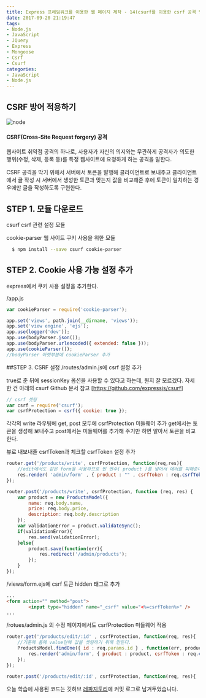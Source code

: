 ```yaml
---
title: Express 프레임워크를 이용한 웹 페이지 제작 - 14(csurf를 이용한 csrf 공격 방어)
date: 2017-09-20 21:19:47
tags: 
- Node.js
- JavaScript
- JQuery
- Express
- Mongoose
- Csrf
- Csurf
categories: 
- JavaScript
- Node.js
---
```

## **CSRF 방어 적용하기**

![node](/images/node.png)

#### CSRF(Cross-Site Request forgery) 공격

웹사이트 취약점 공격의 하나로, 사용자가 자신의 의지와는 무관하게 공격자가 의도한 행위(수정, 삭제, 등록 등)를 특정 웹사이트에 요청하게 하는 공격을 말한다.

CSRF 공격을 막기 위해서 서버에서 토큰을 발행해 클라이언트로 보내주고
클라이언트에서 글 작성 시 서버에서 생성한 토큰과 맞는지 값을 비교해준 후에 토큰이 일치하는 경우에만 글을 작성하도록 구현한다.

## STEP 1. 모듈 다운로드

csurf csrf 관련 설정 모듈

cookie-parser 웹 사이트 쿠키 사용을 위한 모듈

```bash
  $ npm install --save csurf cookie-parser
```


## STEP 2. Cookie 사용 가능 설정 추가

express에서 쿠키 사용 설정을 추가한다.

/app.js
```javascript
var cookieParser = require('cookie-parser');

app.set('views', path.join(__dirname, 'views'));
app.set('view engine', 'ejs');
app.use(logger('dev'));
app.use(bodyParser.json());
app.use(bodyParser.urlencoded({ extended: false }));
app.use(cookieParser());
//bodyParser 아랫부분에 cookieParser 추가
```


##STEP 3. CSRF 설정
/routes/admin.js에 csrf 설정 추가

true로 준 뒤에 sessionKey 옵션을 사용할 수 있다고 하는데, 뭔지 잘 모르겠다.
자세한 건 아래의 csurf Github 문서 참고
[https://github.com/expressjs/csurf]

```javascript
// csrf 셋팅
var csrf = require('csurf');
var csrfProtection = csrf({ cookie: true });
```

각각의 write 라우팅에 get, post 모두에 csrfProtection 미들웨어 추가
get에서는 토큰을 생성해 보내주고 post에서는 미들웨어를 추가해 주기만 하면 알아서 토큰을 비교한다.

뷰로 내보내줄 csrfToken과 체크할 csrfToken 설정 추가
```javascript
router.get('/products/write', csrfProtection, function(req,res){
    //edit에서도 같은 form을 사용하므로 빈 변수( product )를 넣어서 에러를 피해준다
    res.render( 'admin/form' , { product : "" , csrfToken : req.csrfToken() } );
});

router.post('/products/write', csrfProtection, function (req, res) {
    var product = new ProductsModel({
        name: req.body.name,
        price: req.body.price,
        description: req.body.description
    });
    var validationError = product.validateSync();
    if(validationError){
        res.send(validationError);
    }else{
        product.save(function(err){
            res.redirect('/admin/products');
        });
    }
});
```
/views/form.ejs에 csrf 토큰 hidden 태그로 추가
```html
...
<form action="" method="post">
        <input type="hidden" name="_csrf" value="<%=csrfToken%>" />
...
```

/rotues/admin.js 의 수정 페이지에서도 csrfProtection 미들웨어 적용
```javascript
router.get('/products/edit/:id' , csrfProtection, function(req, res){
    //기존에 폼에 value안에 값을 셋팅하기 위해 만든다.
    ProductsModel.findOne({ id : req.params.id } , function(err, product){
        res.render('admin/form', { product : product, csrfToken : req.csrfToken() });
    });
});

router.post('/products/edit/:id', csrfProtection, function(req, res){
```

오늘 학습에 사용된 코드는 깃허브 [레파지토리](https://github.com/xmfpes/node-project/commit/cbd586df31015868178733f47da07a2ec87ae979)에 커밋 로그로 남겨두었습니다.